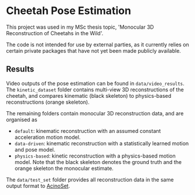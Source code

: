 # Cheetah Pose Estimation

This project was used in my MSc thesis topic, 'Monocular 3D Reconstruction of Cheetahs in the Wild'.

The code is not intended for use by external parties, as it currently relies on certain private packages that have not yet been made publicly available.

## Results
Video outputs of the pose estimation can be found in `data/video_results`. The `kinetic_dataset` folder contains multi-view 3D reconstructions of the cheetah, and compares kinematic (black skeleton) to physics-based reconstructions (orange skeleton).

The remaining folders contain monocular 3D reconstruction data, and are organised as
- `default`: kinematic reconstruction with an assumed constant acceleration motion model.
- `data-driven`: kinematic reconstruction with a statistically learned motion and pose model.
- `physics-based`: kinetic reconstruction with a physics-based motion model.
Note that the black skeleton denotes the ground truth and the orange skeleton the monocular estimate.

The `data/test_set` folder provides all reconstruction data in the same output format to [AcinoSet](https://github.com/African-Robotics-Unit/AcinoSet).
